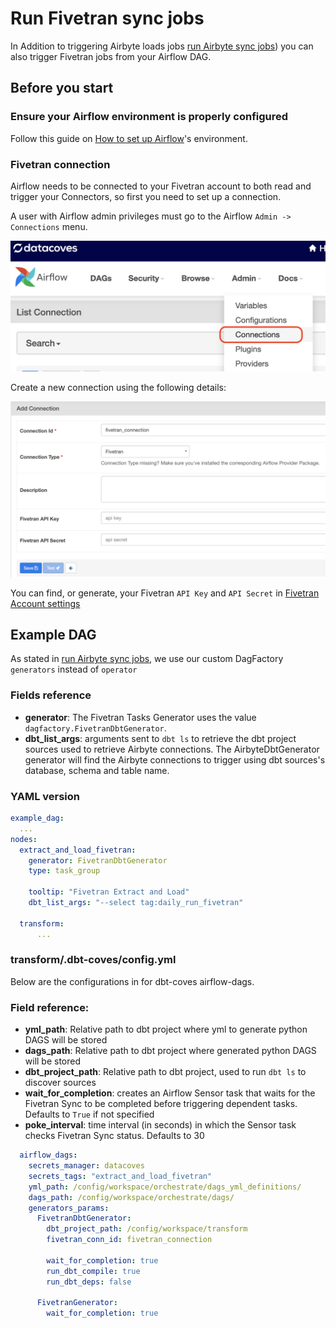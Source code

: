 # Run Fivetran sync jobs

In Addition to triggering Airbyte loads jobs [run Airbyte sync jobs](/how-tos/airflow/run-airbyte-sync-jobs)) you can also trigger Fivetran jobs from your Airflow DAG.

## Before you start

### Ensure your Airflow environment is properly configured

Follow this guide on [How to set up Airflow](/how-tos/airflow/initial-setup)'s environment.

### Fivetran connection

Airflow needs to be connected to your Fivetran account to both read and trigger your Connectors, so first you need to set up a connection.

A user with Airflow admin privileges must go to the Airflow `Admin -> Connections` menu.

![Admin Connections](./assets/admin-connections.png)

Create a new connection using the following details:

![Admin Connections](./assets/fivetran-connection-details.png)

You can find, or generate, your Fivetran `API Key` and `API Secret` in [Fivetran Account settings](https://fivetran.com/account/settings)

## Example DAG

As stated in [run Airbyte sync jobs](/how-tos/airflow/run-airbyte-sync-jobs), we use  our custom DagFactory `generators` instead of `operator`

### Fields reference
- **generator**: The Fivetran Tasks Generator uses the value `dagfactory.FivetranDbtGenerator`.
- **dbt_list_args**: arguments sent to `dbt ls` to retrieve the dbt project sources used to retrieve Airbyte connections. The AirbyteDbtGenerator generator will find the Airbyte connections to trigger using dbt sources's database, schema and table name.

### YAML version

```yaml
example_dag:
  ...
nodes:
  extract_and_load_fivetran:
    generator: FivetranDbtGenerator
    type: task_group

    tooltip: "Fivetran Extract and Load"
    dbt_list_args: "--select tag:daily_run_fivetran"

  transform:
      ...
```
### transform/.dbt-coves/config.yml

Below are the configurations in for dbt-coves airflow-dags.

### Field reference:
- **yml_path**: Relative path to dbt project where yml to generate python DAGS will be stored
- **dags_path**: Relative path to dbt project where generated python DAGS will be stored
- **dbt_project_path**: Relative path to dbt project, used to run `dbt ls` to discover sources
- **wait_for_completion**: creates an Airflow Sensor task that waits for the Fivetran Sync to be completed before triggering dependent tasks. Defaults to `True` if not specified
- **poke_interval**: time interval (in seconds) in which the Sensor task checks Fivetran Sync status. Defaults to 30

```yaml
  airflow_dags:
    secrets_manager: datacoves
    secrets_tags: "extract_and_load_fivetran"
    yml_path: /config/workspace/orchestrate/dags_yml_definitions/
    dags_path: /config/workspace/orchestrate/dags/
    generators_params:
      FivetranDbtGenerator:
        dbt_project_path: /config/workspace/transform
        fivetran_conn_id: fivetran_connection

        wait_for_completion: true
        run_dbt_compile: true
        run_dbt_deps: false

      FivetranGenerator:
        wait_for_completion: true
```
